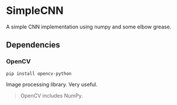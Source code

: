 # SimpleCNN
A simple CNN implementation using numpy and some elbow grease.

## Dependencies

### **OpenCV**
`pip install opencv-python`

Image processing library. Very useful.

> OpenCV includes NumPy.
